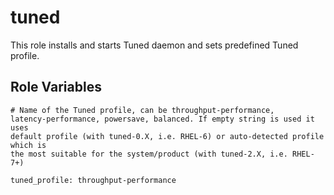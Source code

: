 tuned
=====

This role installs and starts Tuned daemon and sets predefined Tuned profile.

Role Variables
--------------

```
# Name of the Tuned profile, can be throughput-performance,
latency-performance, powersave, balanced. If empty string is used it uses
default profile (with tuned-0.X, i.e. RHEL-6) or auto-detected profile which is
the most suitable for the system/product (with tuned-2.X, i.e. RHEL-7+)

tuned_profile: throughput-performance
```
